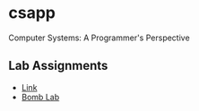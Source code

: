 # csapp
Computer Systems: A Programmer's Perspective

## Lab Assignments
- [Link](https://csapp.cs.cmu.edu/3e/labs.html)
- [Bomb Lab]()
